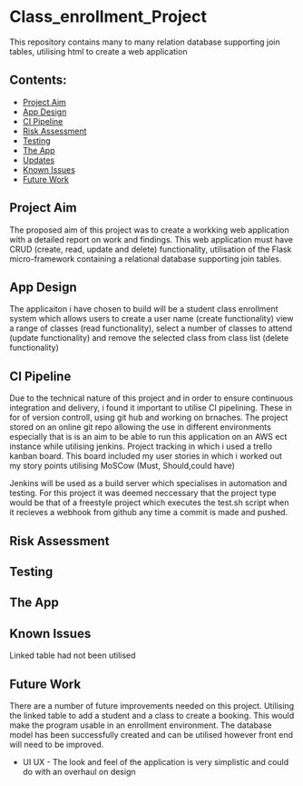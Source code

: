 # Class_enrollment_Project
This repository contains many to many relation database supporting join tables, utilising html to create a web application

## Contents:
* [Project Aim](#Project-Aim)  
* [App Design](#App-Design)
* [CI Pipeline](#CI-Pipeline)  
* [Risk Assessment](#Risk-Assessment)
* [Testing](#Testing)
* [The App](#The-App)
* [Updates](#Updates)
* [Known Issues](#Known-Issues)
* [Future Work](#Future-Work)

## Project Aim 
The proposed aim of this project was to create a workking web application with a detailed report on work and findings.
This web application must have CRUD (create, read, update and delete) functionality, utilisation of the Flask micro-framework containing a relational database supporting join tables. 

## App Design
The applicaiton i have chosen to build will be a student class enrollment system which allows users to create a user name (create functionality) view a range of classes (read functionality), select a number of classes to attend (update functionality) and remove the selected class from class list (delete functionality)

## CI Pipeline 
Due to the technical nature of this project and in order to ensure continuous integration and delivery, i found it important to utilise CI pipelining.
These in for of version controll, using git hub and working on brnaches. The project stored on an online git repo allowing the use in different environments especially that is is an aim to be able to run this application on an AWS ect instance while utilising jenkins. Project tracking in which i used a trello kanban board. This board included my user stories in which i worked out my story points utilising MoSCow (Must, Should,could have)

Jenkins will be used as a build server which specialises in automation and testing. For this project it was deemed neccessary that the project type would be that of a freestyle project which executes the test.sh script when it recieves a webhook from github any time a commit is made and pushed.

## Risk Assessment

## Testing


## The App


## Known Issues
Linked table had not been utilised 


## Future Work
There are a number of future improvements needed on this project.
Utilising the linked table to add a student and a class to create a booking. This would make the program usable in an enrollment environment. The database model has been successfully created and can be utilised however front end will need to be improved.

* UI UX - The look and feel of the application is very simplistic and could do with an overhaul on design
